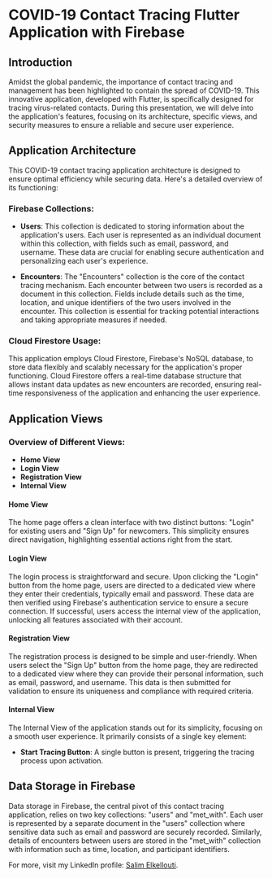 # COVID-19 Contact Tracing Flutter Application with Firebase

## Introduction

Amidst the global pandemic, the importance of contact tracing and management has been highlighted to contain the spread of COVID-19. This innovative application, developed with Flutter, is specifically designed for tracing virus-related contacts. During this presentation, we will delve into the application's features, focusing on its architecture, specific views, and security measures to ensure a reliable and secure user experience.

## Application Architecture

This COVID-19 contact tracing application architecture is designed to ensure optimal efficiency while securing data. Here's a detailed overview of its functioning:

### Firebase Collections:

- **Users**: This collection is dedicated to storing information about the application's users. Each user is represented as an individual document within this collection, with fields such as email, password, and username. These data are crucial for enabling secure authentication and personalizing each user's experience.

- **Encounters**: The "Encounters" collection is the core of the contact tracing mechanism. Each encounter between two users is recorded as a document in this collection. Fields include details such as the time, location, and unique identifiers of the two users involved in the encounter. This collection is essential for tracking potential interactions and taking appropriate measures if needed.

### Cloud Firestore Usage:

This application employs Cloud Firestore, Firebase's NoSQL database, to store data flexibly and scalably necessary for the application's proper functioning. Cloud Firestore offers a real-time database structure that allows instant data updates as new encounters are recorded, ensuring real-time responsiveness of the application and enhancing the user experience.

## Application Views

### Overview of Different Views:

- **Home View**
- **Login View**
- **Registration View**
- **Internal View**

#### Home View

The home page offers a clean interface with two distinct buttons: "Login" for existing users and "Sign Up" for newcomers. This simplicity ensures direct navigation, highlighting essential actions right from the start.

#### Login View

The login process is straightforward and secure. Upon clicking the "Login" button from the home page, users are directed to a dedicated view where they enter their credentials, typically email and password. These data are then verified using Firebase's authentication service to ensure a secure connection. If successful, users access the internal view of the application, unlocking all features associated with their account.

#### Registration View

The registration process is designed to be simple and user-friendly. When users select the "Sign Up" button from the home page, they are redirected to a dedicated view where they can provide their personal information, such as email, password, and username. This data is then submitted for validation to ensure its uniqueness and compliance with required criteria.

#### Internal View

The Internal View of the application stands out for its simplicity, focusing on a smooth user experience. It primarily consists of a single key element:

- **Start Tracing Button**: A single button is present, triggering the tracing process upon activation.

## Data Storage in Firebase

Data storage in Firebase, the central pivot of this contact tracing application, relies on two key collections: "users" and "met_with". Each user is represented by a separate document in the "users" collection where sensitive data such as email and password are securely recorded. Similarly, details of encounters between users are stored in the "met_with" collection with information such as time, location, and participant identifiers.


For more, visit my LinkedIn profile: [Salim Elkellouti](https://www.linkedin.com/in/salim-elkellouti/).


